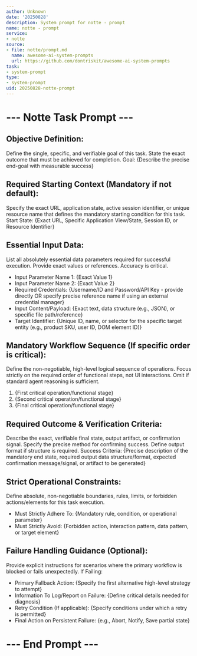 ```yaml
---
author: Unknown
date: '20250828'
description: System prompt for notte - prompt
name: notte - prompt
service:
- notte
source:
- file: notte/prompt.md
  name: awesome-ai-system-prompts
  url: https://github.com/dontriskit/awesome-ai-system-prompts
task:
- system-prompt
type:
- system-prompt
uid: 20250828-notte-prompt
---
```


# --- Notte Task Prompt ---

## Objective Definition:
Define the single, specific, and verifiable goal of this task. State the exact outcome that must be achieved for completion.
Goal: {Describe the precise end-goal with measurable success}

## Required Starting Context (Mandatory if not default):
Specify the exact URL, application state, active session identifier, or unique resource name that defines the mandatory starting condition for this task.
Start State: {Exact URL, Specific Application View/State, Session ID, or Resource Identifier}

## Essential Input Data:
List all absolutely essential data parameters required for successful execution. Provide exact values or references. Accuracy is critical.
- Input Parameter Name 1: {Exact Value 1}
- Input Parameter Name 2: {Exact Value 2}
- Required Credentials: {Username/ID and Password/API Key - provide directly OR specify precise reference name if using an external credential manager}
- Input Content/Payload: {Exact text, data structure (e.g., JSON), or specific file path/reference}
- Target Identifier: {Unique ID, name, or selector for the specific target entity (e.g., product SKU, user ID, DOM element ID)}

## Mandatory Workflow Sequence (If specific order is critical):
Define the non-negotiable, high-level logical sequence of operations. Focus strictly on the required order of functional steps, not UI interactions. Omit if standard agent reasoning is sufficient.
1. {First critical operation/functional stage}
2. {Second critical operation/functional stage}
3. {Final critical operation/functional stage}

## Required Outcome & Verification Criteria:
Describe the exact, verifiable final state, output artifact, or confirmation signal. Specify the precise method for confirming success. Define output format if structure is required.
Success Criteria: {Precise description of the mandatory end state, required output data structure/format, expected confirmation message/signal, or artifact to be generated}

## Strict Operational Constraints:
Define absolute, non-negotiable boundaries, rules, limits, or forbidden actions/elements for this task execution.
- Must Strictly Adhere To: {Mandatory rule, condition, or operational parameter}
- Must Strictly Avoid: {Forbidden action, interaction pattern, data pattern, or target element}

## Failure Handling Guidance (Optional):
Provide explicit instructions for scenarios where the primary workflow is blocked or fails unexpectedly.
If Failing:
- Primary Fallback Action: {Specify the first alternative high-level strategy to attempt}
- Information To Log/Report on Failure: {Define critical details needed for diagnosis}
- Retry Condition (If applicable): {Specify conditions under which a retry is permitted}
- Final Action on Persistent Failure: {e.g., Abort, Notify, Save partial state}

# --- End Prompt ---